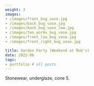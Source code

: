 ```yaml
---
weight: 3
images:
- /images/front_bug_vase.jpg
- /images/back_bug_vase.jpg
- /images/back_bug_vase_low.jpg
- /images/two_worms_bug_vase.jpg
- /images/front_low_bug_vase.jpg
- /images/front_right_bug_vase.jpg

title: Garden Party (Weekend at Rob's)
date: 2022-06
tags:
- portfolio # all posts
---
```


Stonewear, underglaze, cone 5. 
